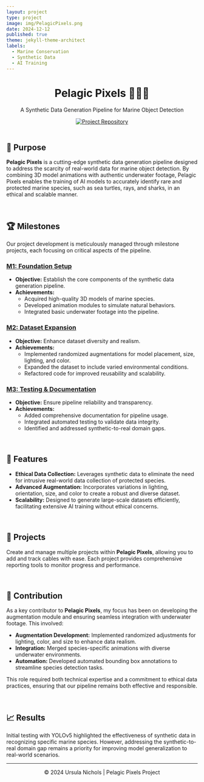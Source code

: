 ```yaml
---
layout: project
type: project
image: img/PelagicPixels.png
date: 2024-12-12
published: true
theme: jekyll-theme-architect
labels:
  - Marine Conservation
  - Synthetic Data
  - AI Training
---
```


<div align="center">
  <h1>Pelagic Pixels 🌊🐢🦈</h1>
  <p>A Synthetic Data Generation Pipeline for Marine Object Detection</p>
  
  <div>
    <a href="https://github.com/pelagic-pixels"><img src="https://img.shields.io/badge/Repository-GitHub-blue.svg" alt="Project Repository"></a>
  </div>
</div>

<br>

## 🎯 Purpose
**Pelagic Pixels** is a cutting-edge synthetic data generation pipeline designed to address the scarcity of real-world data for marine object detection. By combining 3D model animations with authentic underwater footage, Pelagic Pixels enables the training of AI models to accurately identify rare and protected marine species, such as sea turtles, rays, and sharks, in an ethical and scalable manner.

<br>

## 🏆 Milestones
Our project development is meticulously managed through milestone projects, each focusing on critical aspects of the pipeline.

### [M1: Foundation Setup](https://github.com/orgs/uhmanoa/projects/1)
- **Objective:** Establish the core components of the synthetic data generation pipeline.
- **Achievements:**
  - Acquired high-quality 3D models of marine species.
  - Developed animation modules to simulate natural behaviors.
  - Integrated basic underwater footage into the pipeline.

### [M2: Dataset Expansion](https://github.com/orgs/uhmanoa/projects/2)
- **Objective:** Enhance dataset diversity and realism.
- **Achievements:**
  - Implemented randomized augmentations for model placement, size, lighting, and color.
  - Expanded the dataset to include varied environmental conditions.
  - Refactored code for improved reusability and scalability.

### [M3: Testing & Documentation](https://github.com/orgs/uhmanoa/projects/3)
- **Objective:** Ensure pipeline reliability and transparency.
- **Achievements:**
  - Added comprehensive documentation for pipeline usage.
  - Integrated automated testing to validate data integrity.
  - Identified and addressed synthetic-to-real domain gaps.

<br>

## 🌟 Features
- **Ethical Data Collection:** Leverages synthetic data to eliminate the need for intrusive real-world data collection of protected species.
- **Advanced Augmentation:** Incorporates variations in lighting, orientation, size, and color to create a robust and diverse dataset.
- **Scalability:** Designed to generate large-scale datasets efficiently, facilitating extensive AI training without ethical concerns.

<br>

## 📁 Projects
Create and manage multiple projects within **Pelagic Pixels**, allowing you to add and track cables with ease. Each project provides comprehensive reporting tools to monitor progress and performance.

<br>

## 🤝 Contribution
As a key contributor to **Pelagic Pixels**, my focus has been on developing the augmentation module and ensuring seamless integration with underwater footage. This involved:
- **Augmentation Development:** Implemented randomized adjustments for lighting, color, and size to enhance data realism.
- **Integration:** Merged species-specific animations with diverse underwater environments.
- **Automation:** Developed automated bounding box annotations to streamline species detection tasks.

This role required both technical expertise and a commitment to ethical data practices, ensuring that our pipeline remains both effective and responsible.

<br>

## 📈 Results
Initial testing with YOLOv5 highlighted the effectiveness of synthetic data in recognizing specific marine species. However, addressing the synthetic-to-real domain gap remains a priority for improving model generalization to real-world scenarios.

---

<div align="center">
  <p>© 2024 Ursula Nichols | Pelagic Pixels Project</p>
</div>
